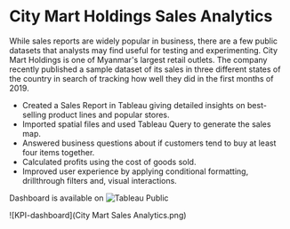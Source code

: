 
# City Mart Holdings Sales Analytics

While sales reports are widely popular in business, there are a few public datasets that analysts may find useful for testing and experimenting. City Mart Holdings is one of Myanmar's largest retail outlets. The company recently published a sample dataset of its sales in three different states of the country in search of tracking how well they did in the first months of 2019. 

* Created a Sales Report in Tableau giving detailed insights on best-selling product lines and popular stores.
* Imported spatial files and used Tableau Query to generate the sales map.
* Answered business questions about if customers tend to buy at least four items together.
* Calculated profits using the cost of goods sold.
* Improved user experience by applying conditional formatting, drillthrough filters and, visual interactions.

Dashboard is available on ![Tableau Public](https://public.tableau.com/app/profile/mo.with.data/viz/CityMartHoldingsSalesAnalytics-Myanmar/Dashboard)

![KPI-dashboard](City Mart Sales Analytics.png)